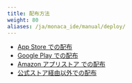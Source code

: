 ```yaml
---
title: 配布方法
weight: 80
aliases: /ja/monaca_ide/manual/deploy/
---
```


- [App Store での配布](appstore)
- [Google Play での配布](google_play)
- [Amazon アプリストア での配布](amazon_store)
- [公式ストア経由以外での配布](non_market_deploy)





